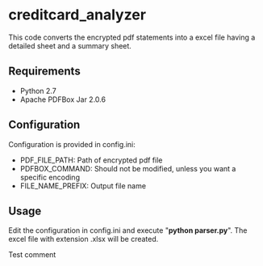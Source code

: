 # creditcard\_analyzer

This code converts the encrypted pdf statements into a excel file having a detailed sheet and a summary sheet.

## Requirements

* Python 2.7
* Apache PDFBox Jar 2.0.6

## Configuration

Configuration is provided in config.ini:

* PDF\_FILE\_PATH: Path of encrypted pdf file
* PDFBOX\_COMMAND: Should not be modified, unless you want a specific encoding
* FILE\_NAME\_PREFIX: Output file name

## Usage

Edit the configuration in config.ini and execute "**python parser.py**". The excel file with extension .xlsx will be created.





Test comment

